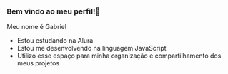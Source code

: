 ### Bem vindo ao meu perfil!💙

Meu nome é Gabriel

-  Estou estudando na Alura
-  Estou me desenvolvendo na linguagem JavaScript
-  Utilizo esse espaço para minha organização e compartilhamento dos meus projetos
